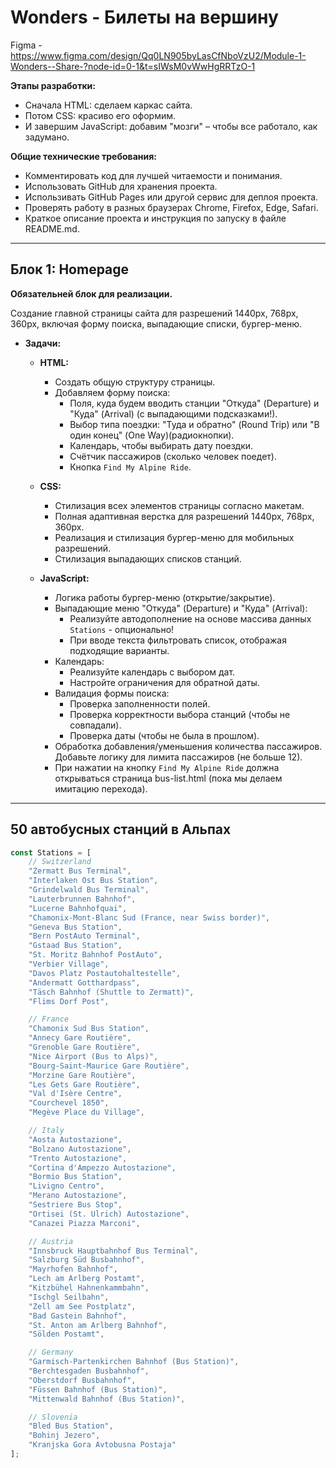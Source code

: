 # Wonders - Билеты на вершину

Figma - https://www.figma.com/design/Qq0LN905byLasCfNboVzU2/Module-1-Wonders--Share-?node-id=0-1&t=sIWsM0vWwHgRRTzO-1


**Этапы разработки:**

*	Сначала HTML: сделаем каркас сайта.
*	Потом CSS: красиво его оформим.
*	И завершим JavaScript: добавим "мозги" – чтобы все работало, как задумано.


**Общие технические требования:**

*   Комментировать код для лучшей читаемости и понимания.
*   Использовать GitHub для хранения проекта.
*   Использивать GitHub Pages или другой сервис для деплоя проекта.
*   Проверять работу в разных браузерах Chrome, Firefox, Edge, Safari.
*   Краткое описание проекта и инструкция по запуску в файле README.md.


---------------

## Блок 1: Homepage

**Обязательней блок для реализации.**

Создание главной страницы сайта для разрешений 1440px, 768px, 360px, включая форму поиска, выпадающие списки, бургер-меню.

*   **Задачи:**

    *   **HTML:**
        *   Создать общую структуру страницы.
        *   Добавляем форму поиска:
            *   Поля, куда будем вводить станции "Откуда" (Departure) и "Куда" (Arrival) (с выпадающими подсказками!).
            *   Выбор типа поездки: "Туда и обратно" (Round Trip) или "В один конец" (One Way)(радиокнопки).
            *   Календарь, чтобы выбирать дату поездки.
            *   Счётчик пассажиров (сколько человек поедет).
            *   Кнопка `Find My Alpine Ride`.

    *   **CSS:**
        *   Стилизация всех элементов страницы согласно макетам.
        *   Полная адаптивная верстка для разрешений 1440px, 768px, 360px.
        *   Реализация и стилизация бургер-меню для мобильных разрешений.
        *   Стилизация выпадающих списков станций.

    *   **JavaScript:**
        *   Логика работы бургер-меню (открытие/закрытие).
        *   Выпадающие меню "Откуда" (Departure) и "Куда" (Arrival):
            * Реализуйте автодополнение на основе массива данных `Stations` - опционально!
            * При вводе текста фильтровать список, отображая подходящие варианты.
        *	Календарь:
            * Реализуйте календарь с выбором дат.
            * Настройте ограничения для обратной даты.
        *   Валидация формы поиска:
            *   Проверка заполненности полей.
            *   Проверка корректности выбора станций (чтобы не совпадали).
            *   Проверка даты (чтобы не была в прошлом).
        *   Обработка добавления/уменьшения количества пассажиров. Добавьте логику для лимита пассажиров (не больше 12).
        *   При нажатии на кнопку `Find My Alpine Ride` должна открываться страница bus-list.html (пока мы делаем имитацию перехода).


---------------

## 50 автобусных станций в Альпах

```javascript 
const Stations = [
    // Switzerland
    "Zermatt Bus Terminal",
    "Interlaken Ost Bus Station",
    "Grindelwald Bus Terminal",
    "Lauterbrunnen Bahnhof",
    "Lucerne Bahnhofquai",
    "Chamonix-Mont-Blanc Sud (France, near Swiss border)",
    "Geneva Bus Station",
    "Bern PostAuto Terminal",
    "Gstaad Bus Station",
    "St. Moritz Bahnhof PostAuto",
    "Verbier Village",
    "Davos Platz Postautohaltestelle",
    "Andermatt Gotthardpass",
    "Täsch Bahnhof (Shuttle to Zermatt)",
    "Flims Dorf Post",

    // France
    "Chamonix Sud Bus Station",
    "Annecy Gare Routière",
    "Grenoble Gare Routière",
    "Nice Airport (Bus to Alps)",
    "Bourg-Saint-Maurice Gare Routière",
    "Morzine Gare Routière",
    "Les Gets Gare Routière",
    "Val d'Isère Centre",
    "Courchevel 1850",
    "Megève Place du Village",

    // Italy
    "Aosta Autostazione",
    "Bolzano Autostazione",
    "Trento Autostazione",
    "Cortina d'Ampezzo Autostazione",
    "Bormio Bus Station",
    "Livigno Centro",
    "Merano Autostazione",
    "Sestriere Bus Stop",
    "Ortisei (St. Ulrich) Autostazione",
    "Canazei Piazza Marconi",

    // Austria
    "Innsbruck Hauptbahnhof Bus Terminal",
    "Salzburg Süd Busbahnhof",
    "Mayrhofen Bahnhof",
    "Lech am Arlberg Postamt",
    "Kitzbühel Hahnenkammbahn",
    "Ischgl Seilbahn",
    "Zell am See Postplatz",
    "Bad Gastein Bahnhof",
    "St. Anton am Arlberg Bahnhof",
    "Sölden Postamt",

    // Germany
    "Garmisch-Partenkirchen Bahnhof (Bus Station)",
    "Berchtesgaden Busbahnhof",
    "Oberstdorf Busbahnhof",
    "Füssen Bahnhof (Bus Station)",
    "Mittenwald Bahnhof (Bus Station)",

    // Slovenia
    "Bled Bus Station",
    "Bohinj Jezero",
    "Kranjska Gora Avtobusna Postaja"
];
```